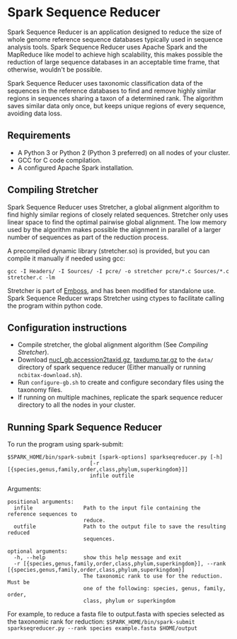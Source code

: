 # Spark Sequence Reducer

Spark Sequence Reducer is an application designed to reduce the size of whole genome reference 
sequence databases typically used in sequence analysis tools. Spark Sequence Reducer
uses Apache Spark and the MapReduce like model to achieve 
high scalability, this makes possible the reduction of large sequence databases in an acceptable
time frame, that otherwise, wouldn't be possible.

Spark Sequence Reducer uses taxonomic classification data of the sequences in the reference 
databases to find and remove highly similar regions in sequences sharing a taxon of a determined rank. 
The algorithm saves similar data only once, but keeps unique regions of every sequence, 
avoiding data loss.

## Requirements

* A Python 3 or Python 2 (Python 3 preferred) on all nodes of your cluster.
* GCC for C code compilation.
* A configured Apache Spark installation.

## Compiling Stretcher

Spark Sequence Reducer uses Stretcher, a global alignment algorithm to find highly similar regions of 
closely related sequences. Stretcher only uses linear space to find the optimal pairwise 
global alignment. The low memory used by the algorithm makes possible the
 alignment in parallel of a larger number of sequences as part of the reduction process.
 
A precompiled dynamic library (stretcher.so) is provided, but you can compile it manually if needed using gcc:
 
```
gcc -I Headers/ -I Sources/ -I pcre/ -o stretcher pcre/*.c Sources/*.c stretcher.c -lm
```


Stretcher is part of [Emboss](), and has been modified for standalone use. 
Spark Sequence Reducer wraps Stretcher using ctypes to facilitate calling the program within python code.

## Configuration instructions
* Compile stretcher, the global alignment algorithm (See _Compiling Stretcher_).
* Download [nucl_gb.accession2taxid.gz](ftp://ftp.ncbi.nlm.nih.gov/pub/taxonomy/accession2taxid/nucl_gb.accession2taxid.gz),
 [taxdump.tar.gz](ftp://ftp.ncbi.nlm.nih.gov/pub/taxonomy/taxdump.tar.gz) to the `data/` directory 
of spark sequence reducer (Either manually or running `ncbitax-download.sh`).
* Run `configure-gb.sh` to create and configure secondary files using the taxonomy files.
* If running on multiple machines, replicate the spark sequence reducer directory to all the nodes in your cluster.

## Running Spark Sequence Reducer

 To run the program using spark-submit:
 
```
$SPARK_HOME/bin/spark-submit [spark-options] sparkseqreducer.py [-h]
                          [-r [{species,genus,family,order,class,phylum,superkingdom}]]
                          infile outfile
```
Arguments:
```
positional arguments:
  infile                Path to the input file containing the reference sequences to
                        reduce.
  outfile               Path to the output file to save the resulting reduced
                        sequences.

optional arguments:
  -h, --help            show this help message and exit
  -r [{species,genus,family,order,class,phylum,superkingdom}], --rank [{species,genus,family,order,class,phylum,superkingdom}]
                        The taxonomic rank to use for the reduction. Must be
                        one of the following: species, genus, family, order,
                        class, phylum or superkingdom
```

For example, to reduce a fasta file to output.fasta with species selected as the taxonomic rank for reduction:
```$SPARK_HOME/bin/spark-submit sparkseqreducer.py --rank species example.fasta $HOME/output```
